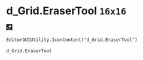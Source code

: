# d_Grid.EraserTool `16x16`
<img src="/img/d_Grid.EraserTool.png" width=16 height=16>

``` CSharp
EditorGUIUtility.IconContent("d_Grid.EraserTool")
```
```
d_Grid.EraserTool
```
